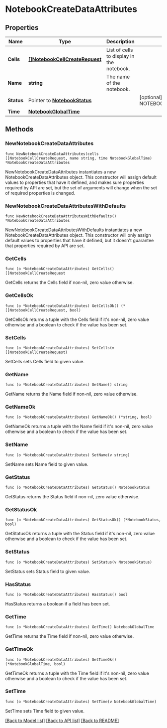 # NotebookCreateDataAttributes

## Properties

Name | Type | Description | Notes
---- | ---- | ----------- | ------
**Cells** | [**[]NotebookCellCreateRequest**](NotebookCellCreateRequest.md) | List of cells to display in the notebook. | 
**Name** | **string** | The name of the notebook. | 
**Status** | Pointer to [**NotebookStatus**](NotebookStatus.md) |  | [optional] [default to NOTEBOOKSTATUS_PUBLISHED]
**Time** | [**NotebookGlobalTime**](NotebookGlobalTime.md) |  | 

## Methods

### NewNotebookCreateDataAttributes

`func NewNotebookCreateDataAttributes(cells []NotebookCellCreateRequest, name string, time NotebookGlobalTime) *NotebookCreateDataAttributes`

NewNotebookCreateDataAttributes instantiates a new NotebookCreateDataAttributes object.
This constructor will assign default values to properties that have it defined,
and makes sure properties required by API are set, but the set of arguments
will change when the set of required properties is changed.

### NewNotebookCreateDataAttributesWithDefaults

`func NewNotebookCreateDataAttributesWithDefaults() *NotebookCreateDataAttributes`

NewNotebookCreateDataAttributesWithDefaults instantiates a new NotebookCreateDataAttributes object.
This constructor will only assign default values to properties that have it defined,
but it doesn't guarantee that properties required by API are set.

### GetCells

`func (o *NotebookCreateDataAttributes) GetCells() []NotebookCellCreateRequest`

GetCells returns the Cells field if non-nil, zero value otherwise.

### GetCellsOk

`func (o *NotebookCreateDataAttributes) GetCellsOk() (*[]NotebookCellCreateRequest, bool)`

GetCellsOk returns a tuple with the Cells field if it's non-nil, zero value otherwise
and a boolean to check if the value has been set.

### SetCells

`func (o *NotebookCreateDataAttributes) SetCells(v []NotebookCellCreateRequest)`

SetCells sets Cells field to given value.


### GetName

`func (o *NotebookCreateDataAttributes) GetName() string`

GetName returns the Name field if non-nil, zero value otherwise.

### GetNameOk

`func (o *NotebookCreateDataAttributes) GetNameOk() (*string, bool)`

GetNameOk returns a tuple with the Name field if it's non-nil, zero value otherwise
and a boolean to check if the value has been set.

### SetName

`func (o *NotebookCreateDataAttributes) SetName(v string)`

SetName sets Name field to given value.


### GetStatus

`func (o *NotebookCreateDataAttributes) GetStatus() NotebookStatus`

GetStatus returns the Status field if non-nil, zero value otherwise.

### GetStatusOk

`func (o *NotebookCreateDataAttributes) GetStatusOk() (*NotebookStatus, bool)`

GetStatusOk returns a tuple with the Status field if it's non-nil, zero value otherwise
and a boolean to check if the value has been set.

### SetStatus

`func (o *NotebookCreateDataAttributes) SetStatus(v NotebookStatus)`

SetStatus sets Status field to given value.

### HasStatus

`func (o *NotebookCreateDataAttributes) HasStatus() bool`

HasStatus returns a boolean if a field has been set.

### GetTime

`func (o *NotebookCreateDataAttributes) GetTime() NotebookGlobalTime`

GetTime returns the Time field if non-nil, zero value otherwise.

### GetTimeOk

`func (o *NotebookCreateDataAttributes) GetTimeOk() (*NotebookGlobalTime, bool)`

GetTimeOk returns a tuple with the Time field if it's non-nil, zero value otherwise
and a boolean to check if the value has been set.

### SetTime

`func (o *NotebookCreateDataAttributes) SetTime(v NotebookGlobalTime)`

SetTime sets Time field to given value.



[[Back to Model list]](../README.md#documentation-for-models) [[Back to API list]](../README.md#documentation-for-api-endpoints) [[Back to README]](../README.md)


